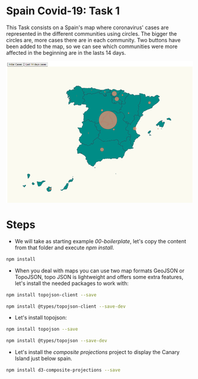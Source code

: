 # Spain Covid-19: Task 1

This Task consists on a Spain's map where coronavirus' cases are represented in the different communities using circles. The bigger the circles are, more cases there are in each community. Two buttons have been added to the map, so we can see which communities were more affected in the beginning are in the lasts 14 days.

![Population map](./content/task1-initial.PNG "initial covid map")


# Steps

- We will take as starting example _00-boilerplate_, let's copy the content from that folder and execute _npm install_.

```bash
npm install
```

- When you deal with maps you can use two map formats GeoJSON or TopoJSON, topo JSON is lightweight and offers some extra
  features, let's install the needed packages to work with:

```bash
npm install topojson-client --save
```

```bash
npm install @types/topojson-client --save-dev
```

- Let's install topojson:

```bash
npm install topojson --save
```

```bash
npm install @types/topojson --save-dev
```

- Let's install the _composite projections_ project to display the Canary Island just below spain.

```bash
npm install d3-composite-projections --save
```
